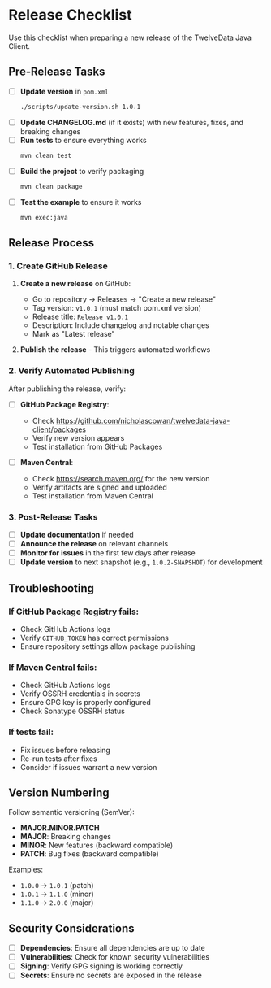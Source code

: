 # Release Checklist

Use this checklist when preparing a new release of the TwelveData Java Client.

## Pre-Release Tasks

- [ ] **Update version** in `pom.xml`
  ```bash
  ./scripts/update-version.sh 1.0.1
  ```
- [ ] **Update CHANGELOG.md** (if it exists) with new features, fixes, and breaking changes
- [ ] **Run tests** to ensure everything works
  ```bash
  mvn clean test
  ```
- [ ] **Build the project** to verify packaging
  ```bash
  mvn clean package
  ```
- [ ] **Test the example** to ensure it works
  ```bash
  mvn exec:java
  ```

## Release Process

### 1. Create GitHub Release

1. **Create a new release** on GitHub:
   - Go to repository → Releases → "Create a new release"
   - Tag version: `v1.0.1` (must match pom.xml version)
   - Release title: `Release v1.0.1`
   - Description: Include changelog and notable changes
   - Mark as "Latest release"

2. **Publish the release** - This triggers automated workflows

### 2. Verify Automated Publishing

After publishing the release, verify:

- [ ] **GitHub Package Registry**:
  - Check https://github.com/nicholascowan/twelvedata-java-client/packages
  - Verify new version appears
  - Test installation from GitHub Packages

- [ ] **Maven Central**:
  - Check https://search.maven.org/ for the new version
  - Verify artifacts are signed and uploaded
  - Test installation from Maven Central

### 3. Post-Release Tasks

- [ ] **Update documentation** if needed
- [ ] **Announce the release** on relevant channels
- [ ] **Monitor for issues** in the first few days after release
- [ ] **Update version** to next snapshot (e.g., `1.0.2-SNAPSHOT`) for development

## Troubleshooting

### If GitHub Package Registry fails:
- Check GitHub Actions logs
- Verify `GITHUB_TOKEN` has correct permissions
- Ensure repository settings allow package publishing

### If Maven Central fails:
- Check GitHub Actions logs
- Verify OSSRH credentials in secrets
- Ensure GPG key is properly configured
- Check Sonatype OSSRH status

### If tests fail:
- Fix issues before releasing
- Re-run tests after fixes
- Consider if issues warrant a new version

## Version Numbering

Follow semantic versioning (SemVer):
- **MAJOR.MINOR.PATCH**
- **MAJOR**: Breaking changes
- **MINOR**: New features (backward compatible)
- **PATCH**: Bug fixes (backward compatible)

Examples:
- `1.0.0` → `1.0.1` (patch)
- `1.0.1` → `1.1.0` (minor)
- `1.1.0` → `2.0.0` (major)

## Security Considerations

- [ ] **Dependencies**: Ensure all dependencies are up to date
- [ ] **Vulnerabilities**: Check for known security vulnerabilities
- [ ] **Signing**: Verify GPG signing is working correctly
- [ ] **Secrets**: Ensure no secrets are exposed in the release 
